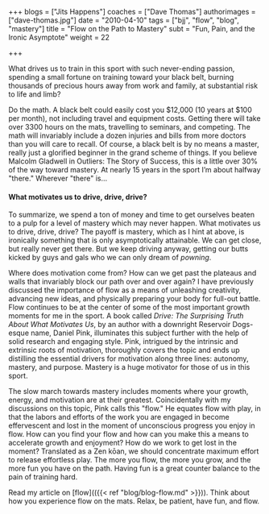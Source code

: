+++
blogs = ["Jits Happens"]
coaches = ["Dave Thomas"]
authorimages = ["dave-thomas.jpg"]
date = "2010-04-10"
tags = ["bjj", "flow", "blog", "mastery"]
title = "Flow on the Path to Mastery"
subt = "Fun, Pain, and the Ironic Asymptote"
weight = 22

+++

What drives us to train in this sport with such never-ending passion, spending a small fortune on training toward your black belt, burning thousands of precious hours away from work and family, at substantial risk to life and limb?

Do the math. A black belt could easily cost you $12,000 (10 years at $100 per month), not including travel and equipment costs. Getting there will take over 3300 hours on the mats, travelling to seminars, and competing. The math will invariably include a dozen injuries and bills from more doctors than you will care to recall. Of course, a black belt is by no means a master, really just a glorified beginner in the grand scheme of things. If you believe Malcolm Gladwell in Outliers: The Story of Success, this is a little over 30% of the way toward mastery. At nearly 15 years in the sport I’m about halfway "there." Wherever "there" is…

#### What motivates us to drive, drive, drive?
To summarize, we spend a ton of money and time to get ourselves beaten to a pulp for a level of mastery which may never happen. What motivates us to drive, drive, drive?
The payoff is mastery, which as I hint at above, is ironically something that is only asymptotically attainable. We can get close, but really never get there. But we keep driving anyway, getting our butts kicked by guys and gals who we can only dream of _powning_.

Where does motivation come from? How can we get past the plateaus and walls that invariably block our path over and over again?
I have previously discussed the importance of flow as a means of unleashing creativity, advancing new ideas, and physically preparing your body for full-out battle. Flow continues to be at the center of some of the most important growth moments for me in the sport. A book called _Drive: The Surprising Truth About What Motivates Us_, by an author with a downright Reservoir Dogs-esque name, Daniel Pink, illuminates this subject further with the help of solid research and engaging style. Pink, intrigued by the intrinsic and extrinsic roots of motivation, thoroughly covers the topic and ends up distilling the essential drivers for motivation along three lines: autonomy, mastery, and purpose. Mastery is a huge motivator for those of us in this sport.

The slow march towards mastery includes moments where your growth, energy, and motivation are at their greatest. Coincidentally with my discussions on this topic, Pink calls this "flow." He equates flow with play, in that the labors and efforts of the work you are engaged in become effervescent and lost in the moment of unconscious progress you enjoy in flow. How can you find your flow and how can you make this a means to accelerate growth and enjoyment? How do we work to get lost in the moment? Translated as a Zen kōan, we should concentrate maximum effort to release effortless play. The more you flow, the more you grow, and the more fun you have on the path. Having fun is a great counter balance to the pain of training hard.

Read my article on [flow](({{< ref "blog/blog-flow.md" >}})). Think about how you experience flow on the mats. Relax, be patient, have fun, and flow.
